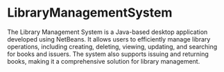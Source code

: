 # LibraryManagementSystem
The Library Management System is a Java-based desktop application developed using NetBeans. It allows users to efficiently manage library operations, including creating, deleting, viewing, updating, and searching for books and issuers. The system also supports issuing and returning books, making it a comprehensive solution for library management.
